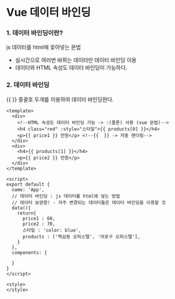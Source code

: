 # Vue 데이터 바인딩

### 1. 데이터 바인딩이란?
js 데이터를 html에 꽂아넣는 문법

- 실시간으로 여러번 바뀌는 데이터만 데이터 바인딩 이용
- 데이터와 HTML 속성도 데이터 바인딩이 가능하다.

### 2. 데이터 바인딩
{{ }} 중괄호 두개를 이용하여 데이터 바인딩한다.
```vue
<template>
  <div>
    <!--HTML 속성도 데이터 바인딩 가능 -> :(콜론) 사용 (vue 문법)-->
    <h4 class="red" :style="스타일">{{ products[0] }}</h4>
    <p>{{ price1 }} 만원</p> <!--{{  }} -> 자동 렌더링-->
  </div>
  <div>
    <h4>{{ products[1] }}</h4>
    <p>{{ price2 }} 만원</p>
  </div>
</template>

<script>
export default {
  name: 'App',
  // 데이터 바인딩 : js 데이터를 html에 넣는 방법
  // 데이터 보관함! - 자주 변경되는 데이터들은 데이터 바인딩을 이용할 것
  data(){
    return{
      price1 : 60,
      price2 : 70,
      스타일 : 'color: blue',
      products : ['역삼동 오피스텔', '마포구 오피스텔'],
    }
  },
  components: {
   
  }
}
</script>

<style>
</style>
```